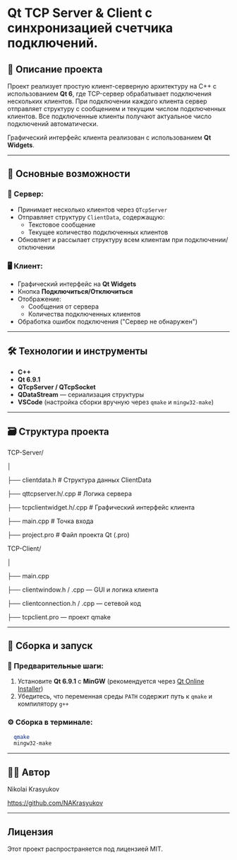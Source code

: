 # Qt TCP Server & Client с синхронизацией счетчика подключений.

## 📌 Описание проекта

Проект реализует простую клиент-серверную архитектуру на C++ с использованием **Qt 6**, где TCP-сервер обрабатывает подключения нескольких клиентов. При подключении каждого клиента сервер отправляет структуру с сообщением и текущим числом подключенных клиентов. Все подключенные клиенты получают актуальное число подключений автоматически.

Графический интерфейс клиента реализован с использованием **Qt Widgets**.

---

## 🧩 Основные возможности

### 🔌 Сервер:
- Принимает несколько клиентов через `QTcpServer`
- Отправляет структуру `ClientData`, содержащую:
  - Текстовое сообщение
  - Текущее количество подключенных клиентов
- Обновляет и рассылает структуру всем клиентам при подключении/отключении

### 🖥️ Клиент:
- Графический интерфейс на **Qt Widgets**
- Кнопка **Подключиться/Отключиться**
- Отображение:
  - Сообщения от сервера
  - Количества подключенных клиентов
- Обработка ошибок подключения ("Сервер не обнаружен")

---

## 🛠️ Технологии и инструменты

- **C++**
- **Qt 6.9.1**
- **QTcpServer / QTcpSocket**
- **QDataStream** — сериализация структуры
- **VSCode** (настройка сборки вручную через `qmake` и `mingw32-make`)

---

## 🗃️ Структура проекта

  TCP-Server/
  
  │
  
  ├── clientdata.h # Структура данных ClientData
  
  ├── qttcpserver.h/.cpp # Логика сервера
  
  ├── tcpclientwidget.h/.cpp # Графический интерфейс клиента
  
  ├── main.cpp # Точка входа
  
  ├── project.pro # Файл проекта Qt (.pro)

  

  TCP-Client/
  
  │
  
  ├── main.cpp
  
  ├── clientwindow.h / .cpp — GUI и логика клиента
  
  ├── clientconnection.h / .cpp — сетевой код
  
  ├── tcpclient.pro — проект qmake
  

---

## 🚀 Сборка и запуск

### 🔧 Предварительные шаги:
1. Установите **Qt 6.9.1** с **MinGW** (рекомендуется через [Qt Online Installer](https://www.qt.io/download))
2. Убедитесь, что переменная среды `PATH` содержит путь к `qmake` и компилятору `g++`

### ⚙️ Сборка в терминале:
```bash
  qmake
  mingw32-make
```

---

## 👨‍💻 Автор

Nikolai Krasyukov

https://github.com/NAKrasyukov

---

## Лицензия

Этот проект распространяется под лицензией MIT.
